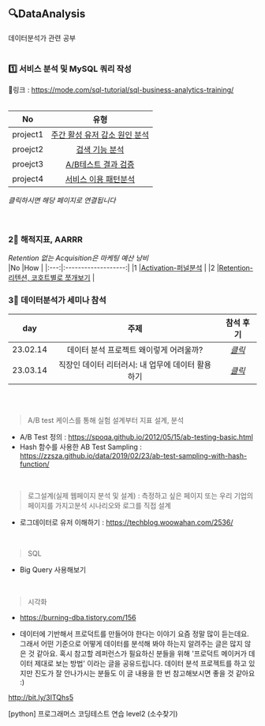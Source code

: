 ## 🔍DataAnalysis    
데이터분석가 관련 공부      
<br>    

### 1️⃣ 서비스 분석 및 MySQL 쿼리 작성
🔗링크 : https://mode.com/sql-tutorial/sql-business-analytics-training/
<br>
<br>

|No |유형 |
|:---:|:-------------------:|
|project1 |[주간 활성 유저 감소 원인 분석](https://github.com/teng-ny/DataAnalysis/tree/main/%EC%8B%A4%EC%A0%84SQL/project1) |
|proejct2 |[검색 기능 분석](https://github.com/teng-ny/DataAnalysis/tree/main/%EC%8B%A4%EC%A0%84SQL/project2) |
|proejct3 |[A/B테스트 결과 검증](https://github.com/teng-ny/DataAnalysis/tree/main/%EC%8B%A4%EC%A0%84SQL/project3) |
|project4 |[서비스 이용 패턴분석](https://github.com/teng-ny/DataAnalysis/tree/main/%EC%8B%A4%EC%A0%84SQL/project4) |  

*클릭하시면 해당 페이지로 연결됩니다*  
<br>
<br>

### 2⃣ 해적지표, AARRR  
*Retention 없는 Acquisition은 마케팅 예산 낭비*  
|No |How |
|:---:|:-------------------:|
|1 |[Activation-퍼널분석](https://github.com/teng-ny/DataAnalysis/tree/main/Funnel) |
|2 |[Retention-리텐션, 코호트별로 쪼개보기](https://github.com/teng-ny/DataAnalysis/tree/main/Retention) |
<br>

### 3⃣ 데이터분석가 세미나 참석
|day |주제 |참석 후기 |
|:---:|:-------------------:|:-------------------:|
|23.02.14 |데이터 분석 프로젝트 왜이렇게 어려울까? |[*클릭*](https://xod22.tistory.com/171) |
|23.03.14 |직장인 데이터 리터러시: 내 업무에 데이터 활용하기 |[*클릭*]() |
<br>


##
> A/B test 케이스를 통해 실험 설계부터 지표 설계, 분석
- A/B Test 정의 : https://spoqa.github.io/2012/05/15/ab-testing-basic.html
- Hash 함수를 사용한 AB Test Sampling : https://zzsza.github.io/data/2019/02/23/ab-test-sampling-with-hash-function/
<br>

> 로그설계(실제 웹페이지 분석 및 설계)
: 측정하고 싶은 페이지 또는 우리 기업의 페이지를 가지고분석 시나리오와 로그를 직접 설계
- 로그데이터로 유저 이해하기 : https://techblog.woowahan.com/2536/
<br>
 
> SQL
- Big Query 사용해보기
<br>

> 시각화
- https://burning-dba.tistory.com/156


- 데이터에 기반해서 프로덕트를 만들어야 한다는 이야기 요즘 정말 많이 듣는데요. 그래서 어떤 기준으로 어떻게 데이터를 분석해 봐야 하는지 알려주는 글은 많지 않은 것 같아요.
혹시 참고할 레퍼런스가 필요하신 분들을 위해 '프로덕트 메이커가 데이터 제대로 보는 방법' 이라는 글을 공유드립니다. 데이터 분석 프로젝트를 하고 있지만 진도가 잘 안나가시는 분들도 이 글 내용을 한 번 참고해보시면 좋을 것 같아요 :)

http://bit.ly/3ITQhs5

[python] 프로그래머스 코딩테스트 연습 level2 (소수찾기)
